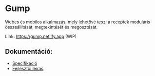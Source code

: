 # Gump
Webes és mobilos alkalmazás, mely lehetővé teszi a receptek moduláris összeállítását, megtekintését és megosztását.

Link: https://gump.netlify.app (WIP)

## Dokumentáció:
- [Specifikáció](https://github.com/14A-A-Lyedlik-Devs/gump-docs/blob/main/manual.md)
- [Fejlesztői leírás](https://github.com/14A-A-Lyedlik-Devs/gump-docs/blob/main/dev.md)
